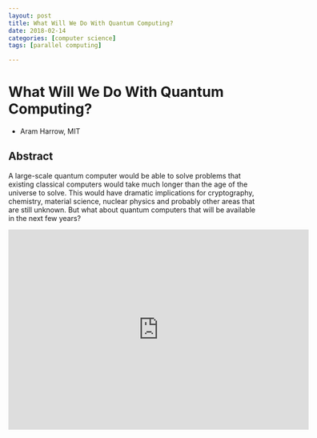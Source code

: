 ```yaml
---
layout: post
title: What Will We Do With Quantum Computing?
date: 2018-02-14
categories: [computer science]
tags: [parallel computing]

---
```



# What Will We Do With Quantum Computing?

- Aram Harrow, MIT


## Abstract

A large-scale quantum computer would be able to solve problems that existing classical computers would take much longer than the age of the universe to solve. This would have dramatic implications for cryptography, chemistry, material science, nuclear physics and probably other areas that are still unknown. But what about quantum computers that will be available in the next few years?

<iframe width="600" height="400" src="https://www.youtube.com/embed/dU8_wSDhIFU" frameborder="0" allow="autoplay; encrypted-media" allowfullscreen></iframe>

